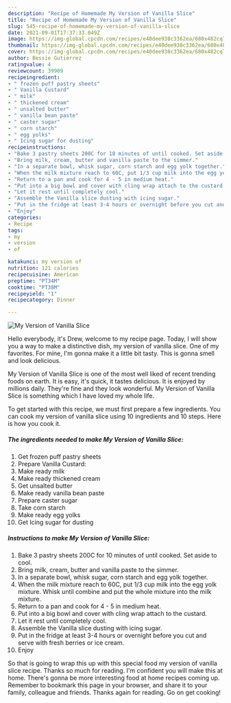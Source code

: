 ```yaml
---
description: "Recipe of Homemade My Version of Vanilla Slice"
title: "Recipe of Homemade My Version of Vanilla Slice"
slug: 545-recipe-of-homemade-my-version-of-vanilla-slice
date: 2021-09-01T17:37:33.049Z
image: https://img-global.cpcdn.com/recipes/e40dee938c3362ea/680x482cq70/my-version-of-vanilla-slice-recipe-main-photo.jpg
thumbnail: https://img-global.cpcdn.com/recipes/e40dee938c3362ea/680x482cq70/my-version-of-vanilla-slice-recipe-main-photo.jpg
cover: https://img-global.cpcdn.com/recipes/e40dee938c3362ea/680x482cq70/my-version-of-vanilla-slice-recipe-main-photo.jpg
author: Bessie Gutierrez
ratingvalue: 4
reviewcount: 39909
recipeingredient:
- " frozen puff pastry sheets"
- " Vanilla Custard"
- " milk"
- " thickened cream"
- " unsalted butter"
- " vanilla bean paste"
- " caster sugar"
- " corn starch"
- " egg yolks"
- " Icing sugar for dusting"
recipeinstructions:
- "Bake 3 pastry sheets 200C for 10 minutes of until cooked. Set aside to cool."
- "Bring milk, cream, butter and vanilla paste to the simmer."
- "In a separate bowl, whisk sugar, corn starch and egg yolk together."
- "When the milk mixture reach to 60C, put 1/3 cup milk into the egg yolk mixture. Whisk until combine and put the whole mixture into the milk mixture."
- "Return to a pan and cook for 4 - 5 in medium heat."
- "Put into a big bowl and cover with cling wrap attach to the custard."
- "Let it rest until completely cool."
- "Assemble the Vanilla slice dusting with icing sugar."
- "Put in the fridge at least 3-4 hours or overnight before you cut and serve with fresh berries or ice cream."
- "Enjoy"
categories:
- Recipe
tags:
- my
- version
- of

katakunci: my version of 
nutrition: 121 calories
recipecuisine: American
preptime: "PT34M"
cooktime: "PT38M"
recipeyield: "1"
recipecategory: Dinner

---
```



![My Version of Vanilla Slice](https://img-global.cpcdn.com/recipes/e40dee938c3362ea/680x482cq70/my-version-of-vanilla-slice-recipe-main-photo.jpg)

Hello everybody, it's Drew, welcome to my recipe page. Today, I will show you a way to make a distinctive dish, my version of vanilla slice. One of my favorites. For mine, I'm gonna make it a little bit tasty. This is gonna smell and look delicious.



My Version of Vanilla Slice is one of the most well liked of recent trending foods on earth. It is easy, it's quick, it tastes delicious. It is enjoyed by millions daily. They're fine and they look wonderful. My Version of Vanilla Slice is something which I have loved my whole life.


To get started with this recipe, we must first prepare a few ingredients. You can cook my version of vanilla slice using 10 ingredients and 10 steps. Here is how you cook it.

<!--inarticleads1-->

##### The ingredients needed to make My Version of Vanilla Slice:

1. Get  frozen puff pastry sheets
1. Prepare  Vanilla Custard:
1. Make ready  milk
1. Make ready  thickened cream
1. Get  unsalted butter
1. Make ready  vanilla bean paste
1. Prepare  caster sugar
1. Take  corn starch
1. Make ready  egg yolks
1. Get  Icing sugar for dusting




<!--inarticleads2-->

##### Instructions to make My Version of Vanilla Slice:

1. Bake 3 pastry sheets 200C for 10 minutes of until cooked. Set aside to cool.
1. Bring milk, cream, butter and vanilla paste to the simmer.
1. In a separate bowl, whisk sugar, corn starch and egg yolk together.
1. When the milk mixture reach to 60C, put 1/3 cup milk into the egg yolk mixture. Whisk until combine and put the whole mixture into the milk mixture.
1. Return to a pan and cook for 4 - 5 in medium heat.
1. Put into a big bowl and cover with cling wrap attach to the custard.
1. Let it rest until completely cool.
1. Assemble the Vanilla slice dusting with icing sugar.
1. Put in the fridge at least 3-4 hours or overnight before you cut and serve with fresh berries or ice cream.
1. Enjoy




So that is going to wrap this up with this special food my version of vanilla slice recipe. Thanks so much for reading. I'm confident you will make this at home. There's gonna be more interesting food at home recipes coming up. Remember to bookmark this page in your browser, and share it to your family, colleague and friends. Thanks again for reading. Go on get cooking!
